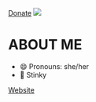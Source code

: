 [Donate](https://paypal.notokay.dev/)
![](https://img.shields.io/badge/Python-3776AB?style=for-the-badge&logo=python&logoColor=white)

# ABOUT ME

- 😄 Pronouns: she/her
- 🫵 Stinky

[Website](https://www.notokay.dev)
